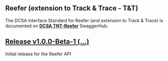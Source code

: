 ## Reefer (extension to Track & Trace - T&T)

The DCSA Interface Standard for Reefer (and extension to Track & Trace) is documented on [**DCSA TNT-Reefer**](https://app.swaggerhub.com/apis/dcsaorg/DCSA_TNT-REEFER) SwaggerHub.

<a name="v100Beta1"></a>[Release v1.0.0-Beta-1 (...)](https://app.swaggerhub.com/apis-docs/dcsaorg/DCSA_TNT-REEFER/1.0.0-Beta-1)
---
Initial release for the Reefer API
